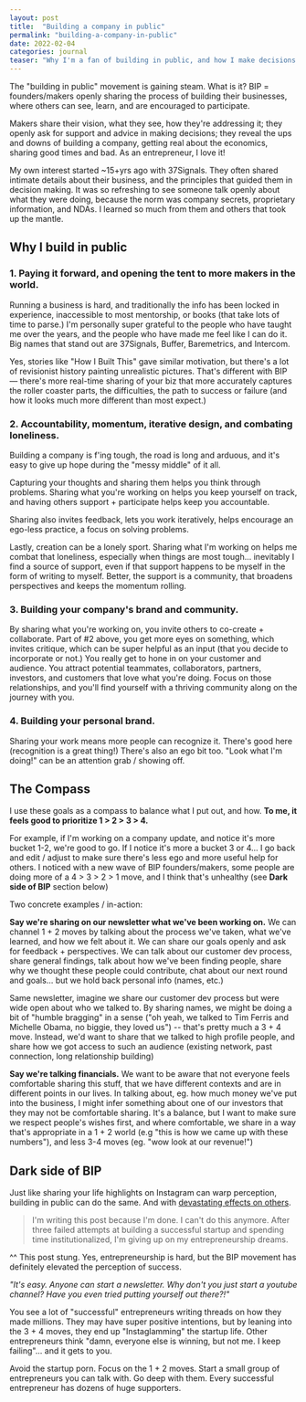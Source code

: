 ```yaml
---
layout: post
title:  "Building a company in public"
permalink: "building-a-company-in-public"
date: 2022-02-04
categories: journal
teaser: "Why I'm a fan of building in public, and how I make decisions about what to share. Opening the tent for others, accountability, and co-creation / community orientation lead the way."
---
```



The "building in public" movement is gaining steam. What is it? BIP = founders/makers openly sharing the process of building their businesses, where others can see, learn, and are encouraged to participate.

Makers share their vision, what they see, how they're addressing it; they openly ask for support and advice in making decisions; they reveal the ups and downs of building a company, getting real about the economics, sharing good times and bad. As an entrepreneur, I love it!

My own interest started ~15+yrs ago with 37Signals. They often shared intimate details about their business, and the principles that guided them in decision making. It was so refreshing to see someone talk openly about what they were doing, because the norm was company secrets, proprietary information, and NDAs. I learned so much from them and others that took up the mantle.


## Why I build in public

### 1. Paying it forward, and opening the tent to more makers in the world.

Running a business is hard, and traditionally the info has been locked in experience, inaccessible to most mentorship, or books (that take lots of time to parse.)
I'm personally super grateful to the people who have taught me over the years, and the people who have made me feel like I can do it. Big names that stand out are 37Signals, Buffer, Baremetrics, and Intercom.

Yes, stories like "How I Built This" gave similar motivation, but there's a lot of revisionist history painting unrealistic pictures. That's different with BIP — there's more real-time sharing of your biz that more accurately captures the roller coaster parts, the difficulties, the path to success or failure (and how it looks much more different than most expect.)

### 2. Accountability, momentum, iterative design, and combating loneliness.

Building a company is f'ing tough, the road is long and arduous, and it's easy to give up hope during the "messy middle" of it all.

Capturing your thoughts and sharing them helps you think through problems. Sharing what you're working on helps you keep yourself on track, and having others support + participate helps keep you accountable.

Sharing also invites feedback, lets you work iteratively, helps encourage an ego-less practice, a focus on solving problems.

Lastly, creation can be a lonely sport. Sharing what I'm working on helps me combat that loneliness, especially when things are most tough... inevitably I find a source of support, even if that support happens to be myself in the form of writing to myself. Better, the support is a community, that broadens perspectives and keeps the momentum rolling.

### 3. Building your company's brand and community.

By sharing what you're working on, you invite others to co-create + collaborate. Part of #2 above, you get more eyes on something, which invites critique, which can be super helpful as an input (that you decide to incorporate or not.) You really get to hone in on your customer and audience. You attract potential teammates, collaborators, partners, investors, and customers that love what you're doing. Focus on those relationships, and you'll find yourself with a thriving community along on the journey with you.

### 4. Building your personal brand.

Sharing your work means more people can recognize it. There's good here (recognition is a great thing!) There's also an ego bit too. "Look what I'm doing!" can be an attention grab / showing off.


## The Compass

I use these goals as a compass to balance what I put out, and how. **To me, it feels good to prioritize 1 > 2 > 3 > 4.** 

For example, if I'm working on a company update, and notice it's more bucket 1-2, we're good to go. If I notice it's more a bucket 3 or 4... I go back and edit / adjust to make sure there's less ego and more useful help for others. I noticed with a new wave of BIP founders/makers, some people are doing more of a 4 > 3 > 2 > 1 move, and I think that's unhealthy (see **Dark side of BIP** section below)

Two concrete examples / in-action:

**Say we're sharing on our newsletter what we've been working on.** 
We can channel 1 + 2 moves by talking about the process we've taken, what we've learned, and how we felt about it. We can share our goals openly and ask for feedback + perspectives. We can talk about our customer dev process, share general findings, talk about how we've been finding people, share why we thought these people could contribute, chat about our next round and goals... but we hold back personal info (names, etc.)

Same newsletter, imagine we share our customer dev process but were wide open about who we talked to. By sharing names, we might be doing a bit of "humble bragging" in a sense ("oh yeah, we talked to Tim Ferris and Michelle Obama, no biggie, they loved us") -- that's pretty much a 3 + 4 move. Instead, we'd want to share that we talked to high profile people, and share how we got access to such an audience (existing network, past connection, long relationship building)

**Say we're talking financials.** 
We want to be aware that not everyone feels comfortable sharing this stuff, that we have different contexts and are in different points in our lives. In talking about, eg. how much money we've put into the business, I might infer something about one of our investors that they may not be comfortable sharing. It's a balance, but I want to make sure we respect people's wishes first, and where comfortable, we share in a way that's appropriate in a 1 + 2 world (e.g "this is how we came up with these numbers"), and less 3-4 moves (eg. "wow look at our revenue!")

## Dark side of BIP

Just like sharing your life highlights on Instagram can warp perception, building in public can do the same. And with [devastating effects on others](https://news.ycombinator.com/item?id=34103896).

> I'm writing this post because I'm done. I can't do this anymore. After three failed attempts at building a successful startup and spending time institutionalized, I'm giving up on my entrepreneurship dreams.


^^ This post stung. Yes, entrepreneurship is hard, but the BIP movement has definitely elevated the perception of success. 

_"It's easy. Anyone can start a newsletter. Why don't you just start a youtube channel? Have you even tried putting yourself out there?!"_

You see a lot of "successful" entrepreneurs writing threads on how they made millions. They may have super positive intentions, but by leaning into the 3 + 4 moves, they end up "Instaglamming" the startup life. Other entrepreneurs think "damn, everyone else is winning, but not me. I keep failing"... and it gets to you.

Avoid the startup porn. Focus on the 1 + 2 moves. Start a small group of entrepreneurs you can talk with. Go deep with them. Every successful entrepreneur has dozens of huge supporters.
